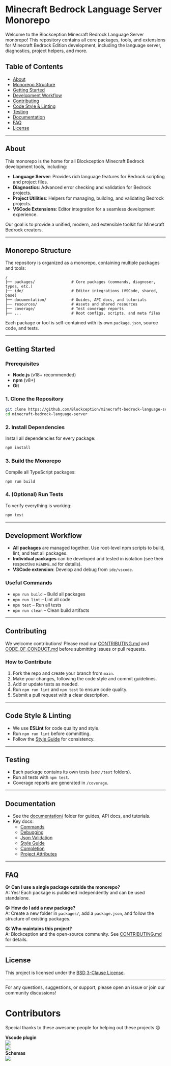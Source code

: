 # Minecraft Bedrock Language Server Monorepo

Welcome to the Blockception Minecraft Bedrock Language Server monorepo! This repository contains all core packages, tools, and extensions for Minecraft Bedrock Edition development, including the language server, diagnostics, project helpers, and more.

## Table of Contents

- [About](#about)
- [Monorepo Structure](#monorepo-structure)
- [Getting Started](#getting-started)
- [Development Workflow](#development-workflow)
- [Contributing](#contributing)
- [Code Style & Linting](#code-style--linting)
- [Testing](#testing)
- [Documentation](#documentation)
- [FAQ](#faq)
- [License](#license)

---

## About

This monorepo is the home for all Blockception Minecraft Bedrock development tools, including:

- **Language Server**: Provides rich language features for Bedrock scripting and project files.
- **Diagnostics**: Advanced error checking and validation for Bedrock projects.
- **Project Utilities**: Helpers for managing, building, and validating Bedrock projects.
- **VSCode Extensions**: Editor integration for a seamless development experience.

Our goal is to provide a unified, modern, and extensible toolkit for Minecraft Bedrock creators.

---

## Monorepo Structure

The repository is organized as a monorepo, containing multiple packages and tools:

```
/
├── packages/                # Core packages (commands, diagnoser, types, etc.)
├── ide/                     # Editor integrations (VSCode, shared, base)
├── documentation/           # Guides, API docs, and tutorials
├── resources/               # Assets and shared resources
├── coverage/                # Test coverage reports
├── ...                      # Root configs, scripts, and meta files
```

Each package or tool is self-contained with its own `package.json`, source code, and tests.

---

## Getting Started

### Prerequisites

- **Node.js** (v18+ recommended)
- **npm** (v8+)
- **Git**

### 1. Clone the Repository

```sh
git clone https://github.com/Blockception/minecraft-bedrock-language-server.git
cd minecraft-bedrock-language-server
```

### 2. Install Dependencies

Install all dependencies for every package:

```sh
npm install
```

### 3. Build the Monorepo

Compile all TypeScript packages:

```sh
npm run build
```

### 4. (Optional) Run Tests

To verify everything is working:

```sh
npm test
```

---

## Development Workflow

- **All packages** are managed together. Use root-level npm scripts to build, lint, and test all packages.
- **Individual packages** can be developed and tested in isolation (see their respective `README.md` for details).
- **VSCode extension**: Develop and debug from `ide/vscode`.

### Useful Commands

- `npm run build` – Build all packages
- `npm run lint` – Lint all code
- `npm test` – Run all tests
- `npm run clean` – Clean build artifacts

---

## Contributing

We welcome contributions! Please read our [CONTRIBUTING.md](CONTRIBUTING.md) and [CODE_OF_CONDUCT.md](CODE_OF_CONDUCT.md) before submitting issues or pull requests.

### How to Contribute

1. Fork the repo and create your branch from `main`.
2. Make your changes, following the code style and commit guidelines.
3. Add or update tests as needed.
4. Run `npm run lint` and `npm test` to ensure code quality.
5. Submit a pull request with a clear description.

---

## Code Style & Linting

- We use **ESLint** for code quality and style.
- Run `npm run lint` before committing.
- Follow the [Style Guide](documentation/Style%20Guide.md) for consistency.

---

## Testing

- Each package contains its own tests (see `/test` folders).
- Run all tests with `npm test`.
- Coverage reports are generated in `/coverage`.

---

## Documentation

- See the [documentation/](documentation/) folder for guides, API docs, and tutorials.
- Key docs:
  - [Commands](documentation/Commands.md)
  - [Debugging](documentation/Debugging.md)
  - [Json Validation](documentation/Json%20Validation.md)
  - [Style Guide](documentation/Style%20Guide.md)
  - [Completion](documentation/completion/Mcfunctions.md)
  - [Project Attributes](documentation/project/MCAttributes.md)

---

## FAQ

**Q: Can I use a single package outside the monorepo?**  
A: Yes! Each package is published independently and can be used standalone.

**Q: How do I add a new package?**  
A: Create a new folder in `packages/`, add a `package.json`, and follow the structure of existing packages.

**Q: Who maintains this project?**  
A: Blockception and the open-source community. See [CONTRIBUTING.md](CONTRIBUTING.md) for details.

---

## License

This project is licensed under the [BSD 3-Clause License](LICENSE).

---

For any questions, suggestions, or support, please open an issue or join our community discussions!

# Contributors

Special thanks to these awesome people for helping out these projects 😄

**Vscode plugin**  
<a href="https://github.com/Blockception/minecraft-bedrock-language-server/graphs/contributors">
<img src="https://contrib.rocks/image?repo=Blockception/minecraft-bedrock-language-server" />
</a>  
<a href="https://github.com/Blockception/VSCode-Bedrock-Development-Extension/graphs/contributors">
<img src="https://contrib.rocks/image?repo=Blockception/VSCode-Bedrock-Development-Extension" />
</a>  
**Schemas**  
<a href="https://github.com/Blockception/Minecraft-bedrock-json-schemas/graphs/contributors">
<img src="https://contrib.rocks/image?repo=Blockception/Minecraft-bedrock-json-schemas" />
</a>
